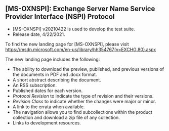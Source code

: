 ## [MS-OXNSPI]: Exchange Server Name Service Provider Interface (NSPI) Protocol
- [MS-OXNSPI] v20210422 is used to develop the test suite.  
- Release date, 4/22/2021.

To find the new landing page for [MS-OXNSPI], please visit https://msdn.microsoft.com/en-us/library/hh354767(v=EXCHG.80).aspx

The new landing page includes the following:
- The ability to download the preview, published, and previous versions of the documents in PDF and .docx format.
- A short abstract describing the document.
- An RSS subscription.
- Published dates for each version.
- *Protocol Revision* to indicate the type of revision and their versions.
- *Revision Class* to indicate whether the changes were major or minor.
- A link to the errata when available.
- The navigation allows you to find subcollections within the product collection and download a zip file of any collection.
- Links to development resources.
